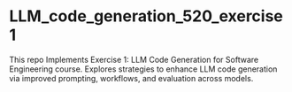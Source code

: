 # LLM_code_generation_520_exercise1
This repo Implements Exercise 1: LLM Code Generation for Software Engineering course. Explores strategies to enhance LLM code generation via improved prompting, workflows, and evaluation across models.
